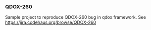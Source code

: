 ### QDOX-260

Sample project to reproduce QDOX-260 bug in qdox framework. See https://jira.codehaus.org/browse/QDOX-260
